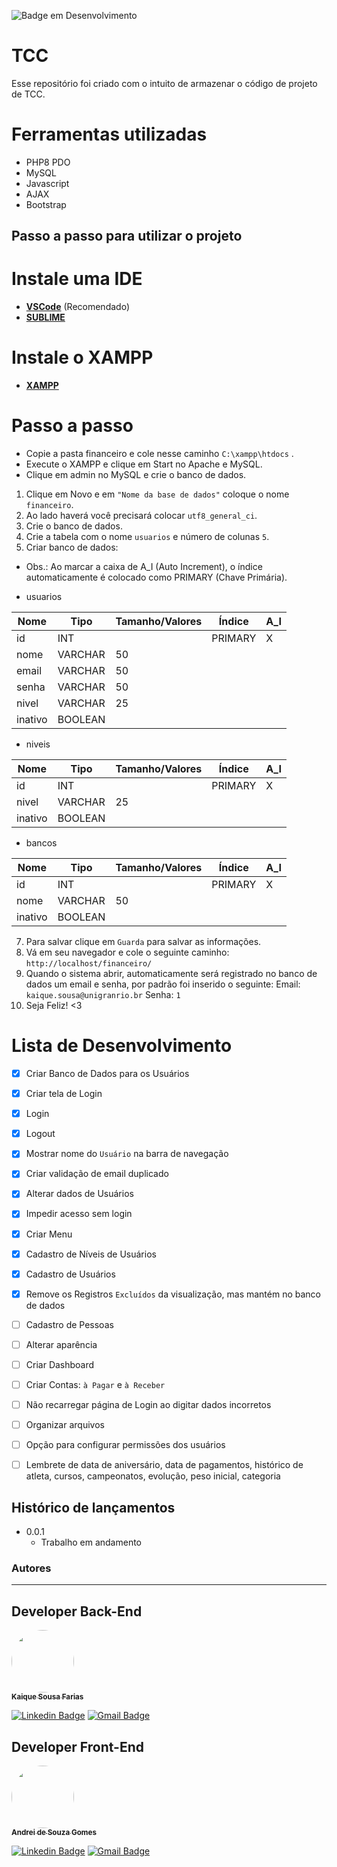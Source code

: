 ![Badge em Desenvolvimento](http://img.shields.io/static/v1?label=STATUS&message=EM%20DESENVOLVIMENTO&color=GREEN&style=for-the-badge)
# TCC

Esse repositório foi criado com o intuito de armazenar o código de projeto de TCC.

# Ferramentas utilizadas

* PHP8 PDO
* MySQL
* Javascript
* AJAX
* Bootstrap

## Passo a passo para utilizar o projeto

# **Instale uma IDE**

- [**VSCode**](https://code.visualstudio.com/assets/icons/download_blue.svg) (Recomendado)
- [**SUBLIME**](https://www.sublimetext.com/download_thanks?target=win-x64)

# **Instale o XAMPP**
- [**XAMPP**](https://downloadsapachefriends.global.ssl.fastly.net/8.1.6/xampp-windows-x64-8.1.6-0-VS16-installer.exe?from_af=true)

# **Passo a passo**
- Copie a pasta financeiro e cole nesse caminho `C:\xampp\htdocs` .
- Execute o XAMPP e clique em Start no Apache e MySQL.
- Clique em admin no MySQL e crie o banco de dados.
1. Clique em Novo e em `"Nome da base de dados"` coloque o nome `financeiro`.
2. Ao lado haverá você precisará colocar `utf8_general_ci`.
3. Crie o banco de dados.
4. Crie a tabela com o nome `usuarios` e número de colunas `5`.
5. Criar banco de dados:
* Obs.: Ao marcar a caixa de A_I (Auto Increment), o índice automaticamente é colocado como PRIMARY (Chave Primária).

- usuarios

| Nome  | Tipo    | Tamanho/Valores | Índice  | A_I |
|-------|---------|-----------------|---------|-----|
| id    | INT     |                 | PRIMARY | X   |
| nome  | VARCHAR | 50              |         |     |
| email | VARCHAR | 50              |         |     |
| senha | VARCHAR | 50              |         |     |
| nivel | VARCHAR | 25              |         |     |
| inativo | BOOLEAN |                 |         |     |

- niveis

| Nome  | Tipo    | Tamanho/Valores | Índice  | A_I |
|-------|---------|-----------------|---------|-----|
| id    | INT     |                 | PRIMARY | X   |
| nivel | VARCHAR | 25              |         |     |
| inativo | BOOLEAN |                 |         |     |

- bancos

| Nome  | Tipo    | Tamanho/Valores | Índice  | A_I |
|-------|---------|-----------------|---------|-----|
| id    | INT     |                 | PRIMARY | X   |
| nome  | VARCHAR | 50              |         |     |
| inativo | BOOLEAN |                 |         |     |


7. Para salvar clique em `Guarda` para salvar as informações.
8. Vá em seu navegador e cole o seguinte caminho: `http://localhost/financeiro/`
9. Quando o sistema abrir, automaticamente será registrado no banco de dados um email e senha, por padrão foi inserido o seguinte:
Email: `kaique.sousa@unigranrio.br`
Senha: `1`
10. Seja Feliz! <3

# Lista de Desenvolvimento

- [X] Criar Banco de Dados para os Usuários
- [X] Criar tela de Login
- [X] Login
- [X] Logout
- [X] Mostrar nome do `Usuário` na barra de navegação
- [X] Criar validação de email duplicado
- [X] Alterar dados de Usuários
- [X] Impedir acesso sem login
- [X] Criar Menu
- [X] Cadastro de Níveis de Usuários
- [X] Cadastro de Usuários
- [X] Remove os Registros `Excluídos` da visualização, mas mantém no banco de dados
- [ ] Cadastro de Pessoas
- [ ] Alterar aparência
- [ ] Criar Dashboard
- [ ] Criar Contas: `à Pagar` e `à Receber`
- [ ] Não recarregar página de Login ao digitar dados incorretos
- [ ] Organizar arquivos
- [ ] Opção para configurar permissões dos usuários
- [ ] Lembrete de data de aniversário, data de pagamentos, histórico de atleta, cursos, campeonatos, evolução, peso inicial, categoria


## Histórico de lançamentos

* 0.0.1
    * Trabalho em andamento

### Autores
---

## Developer Back-End
<a href="https://www.linkedin.com/in/kaique-sousa-farias/">
 <img style="border-radius: 50%;" src="https://media-exp1.licdn.com/dms/image/C5603AQFdMc0dj1odkw/profile-displayphoto-shrink_200_200/0/1650305321449?e=1667433600&v=beta&t=zGGUhuC3aewW5-Z-BEr5msdP2mQ-lY_gdLnV-P_uD-I" width="100px;" alt=""/>
 <br />
 <sub><b>Kaique Sousa Farias</b></sub></a>

[![Linkedin Badge](https://img.shields.io/badge/-Kaique-blue?style=flat-square&logo=Linkedin&logoColor=white&link=https://www.linkedin.com/in/kaique-sousa-farias/)](https://www.linkedin.com/in/kaique-sousa-farias/) 
[![Gmail Badge](https://img.shields.io/badge/-kaique.sousa@unigranrio.br-c14438?style=flat-square&logo=Gmail&logoColor=white&link=mailto:kaique.sousa@unigranrio.br)](mailto:kaique.sousa@unigranrio.br)

## Developer Front-End

<a href="https://www.linkedin.com/in/andreisgomes/">
 <img style="border-radius: 50%;" src="https://media-exp1.licdn.com/dms/image/C4E03AQHoRSMjSzU6OA/profile-displayphoto-shrink_800_800/0/1609195556804?e=1667433600&v=beta&t=DenfZdCxsLsO2MpUzGE35IJ60DQbQ11SyO_nwXygLo4" width="100px;" alt=""/>
 <br />
 <sub><b>Andrei de Souza Gomes</b></sub></a>

[![Linkedin Badge](https://img.shields.io/badge/-Andrei-blue?style=flat-square&logo=Linkedin&logoColor=white&link=https://www.linkedin.com/in/andreisgomes/)](https://www.linkedin.com/in/andreisgomes/) 
[![Gmail Badge](https://img.shields.io/badge/-andrei.gomes@unigranrio.br-c14438?style=flat-square&logo=Gmail&logoColor=white&link=mailto:andrei.gomes@unigranrio.br)](mailto:andrei.gomes@unigranrio.br)


